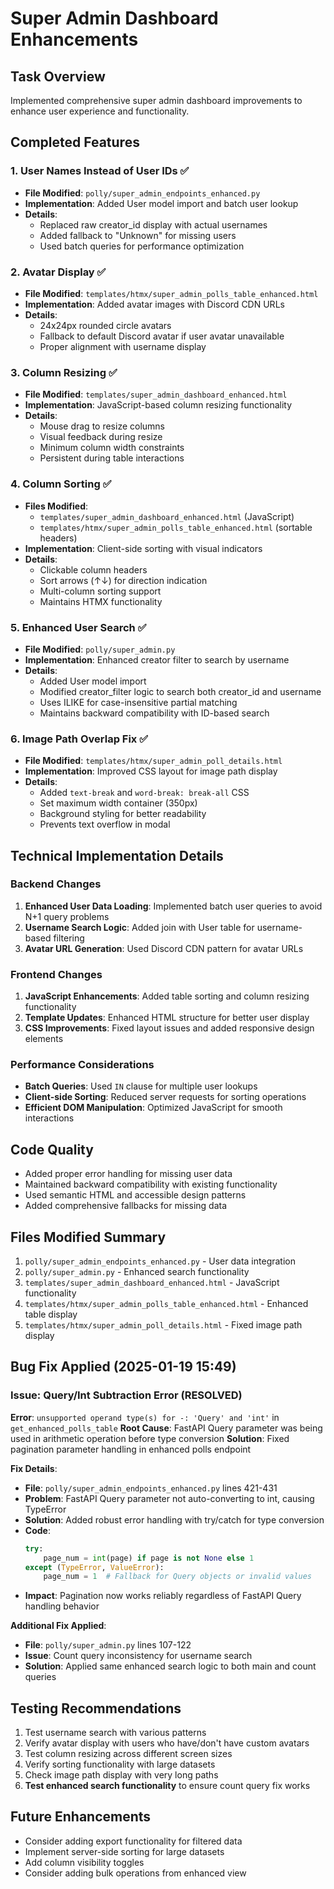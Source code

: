 # Super Admin Dashboard Enhancements

## Task Overview
Implemented comprehensive super admin dashboard improvements to enhance user experience and functionality.

## Completed Features

### 1. User Names Instead of User IDs ✅
- **File Modified**: `polly/super_admin_endpoints_enhanced.py`
- **Implementation**: Added User model import and batch user lookup
- **Details**: 
  - Replaced raw creator_id display with actual usernames
  - Added fallback to "Unknown" for missing users
  - Used batch queries for performance optimization

### 2. Avatar Display ✅
- **File Modified**: `templates/htmx/super_admin_polls_table_enhanced.html`
- **Implementation**: Added avatar images with Discord CDN URLs
- **Details**:
  - 24x24px rounded circle avatars
  - Fallback to default Discord avatar if user avatar unavailable
  - Proper alignment with username display

### 3. Column Resizing ✅
- **File Modified**: `templates/super_admin_dashboard_enhanced.html`
- **Implementation**: JavaScript-based column resizing functionality
- **Details**:
  - Mouse drag to resize columns
  - Visual feedback during resize
  - Minimum column width constraints
  - Persistent during table interactions

### 4. Column Sorting ✅
- **Files Modified**: 
  - `templates/super_admin_dashboard_enhanced.html` (JavaScript)
  - `templates/htmx/super_admin_polls_table_enhanced.html` (sortable headers)
- **Implementation**: Client-side sorting with visual indicators
- **Details**:
  - Clickable column headers
  - Sort arrows (↑↓) for direction indication
  - Multi-column sorting support
  - Maintains HTMX functionality

### 5. Enhanced User Search ✅
- **File Modified**: `polly/super_admin.py`
- **Implementation**: Enhanced creator filter to search by username
- **Details**:
  - Added User model import
  - Modified creator_filter logic to search both creator_id and username
  - Uses ILIKE for case-insensitive partial matching
  - Maintains backward compatibility with ID-based search

### 6. Image Path Overlap Fix ✅
- **File Modified**: `templates/htmx/super_admin_poll_details.html`
- **Implementation**: Improved CSS layout for image path display
- **Details**:
  - Added `text-break` and `word-break: break-all` CSS
  - Set maximum width container (350px)
  - Background styling for better readability
  - Prevents text overflow in modal

## Technical Implementation Details

### Backend Changes
1. **Enhanced User Data Loading**: Implemented batch user queries to avoid N+1 query problems
2. **Username Search Logic**: Added join with User table for username-based filtering
3. **Avatar URL Generation**: Used Discord CDN pattern for avatar URLs

### Frontend Changes
1. **JavaScript Enhancements**: Added table sorting and column resizing functionality
2. **Template Updates**: Enhanced HTML structure for better user display
3. **CSS Improvements**: Fixed layout issues and added responsive design elements

### Performance Considerations
- **Batch Queries**: Used `IN` clause for multiple user lookups
- **Client-side Sorting**: Reduced server requests for sorting operations
- **Efficient DOM Manipulation**: Optimized JavaScript for smooth interactions

## Code Quality
- Added proper error handling for missing user data
- Maintained backward compatibility with existing functionality
- Used semantic HTML and accessible design patterns
- Added comprehensive fallbacks for missing data

## Files Modified Summary
1. `polly/super_admin_endpoints_enhanced.py` - User data integration
2. `polly/super_admin.py` - Enhanced search functionality
3. `templates/super_admin_dashboard_enhanced.html` - JavaScript functionality
4. `templates/htmx/super_admin_polls_table_enhanced.html` - Enhanced table display
5. `templates/htmx/super_admin_poll_details.html` - Fixed image path display

## Bug Fix Applied (2025-01-19 15:49)

### Issue: Query/Int Subtraction Error (RESOLVED)
**Error**: `unsupported operand type(s) for -: 'Query' and 'int'` in `get_enhanced_polls_table`
**Root Cause**: FastAPI Query parameter was being used in arithmetic operation before type conversion
**Solution**: Fixed pagination parameter handling in enhanced polls endpoint

**Fix Details**:
- **File**: `polly/super_admin_endpoints_enhanced.py` lines 421-431
- **Problem**: FastAPI Query parameter not auto-converting to int, causing TypeError
- **Solution**: Added robust error handling with try/catch for type conversion
- **Code**:
  ```python
  try:
      page_num = int(page) if page is not None else 1
  except (TypeError, ValueError):
      page_num = 1  # Fallback for Query objects or invalid values
  ```
- **Impact**: Pagination now works reliably regardless of FastAPI Query handling behavior

**Additional Fix Applied**:
- **File**: `polly/super_admin.py` lines 107-122
- **Issue**: Count query inconsistency for username search
- **Solution**: Applied same enhanced search logic to both main and count queries

## Testing Recommendations
1. Test username search with various patterns
2. Verify avatar display with users who have/don't have custom avatars
3. Test column resizing across different screen sizes
4. Verify sorting functionality with large datasets
5. Check image path display with very long paths
6. **Test enhanced search functionality** to ensure count query fix works

## Future Enhancements
- Consider adding export functionality for filtered data
- Implement server-side sorting for large datasets
- Add column visibility toggles
- Consider adding bulk operations from enhanced view